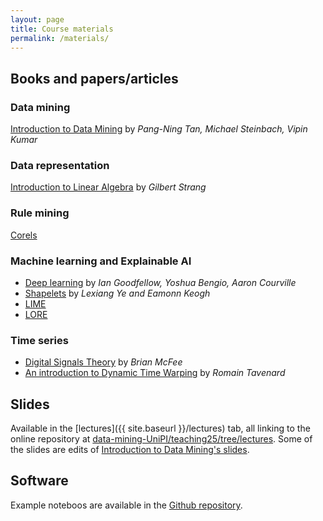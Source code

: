 ```yaml
---
layout: page
title: Course materials
permalink: /materials/
---
```


## Books and papers/articles


### Data mining
[Introduction to Data Mining](http://www-users.cs.umn.edu/~kumar/dmbook/index.php) by *Pang-Ning Tan, Michael Steinbach, Vipin Kumar*

### Data representation
[Introduction to Linear Algebra](https://math.mit.edu/~gs/linearalgebra/ila5/indexila5.html) by *Gilbert Strang*

### Rule mining
[Corels](https://arxiv.org/abs/1704.01701)

### Machine learning and Explainable AI
- [Deep learning](https://github.com/janishar/mit-deep-learning-book-pdf) by *Ian Goodfellow, Yoshua Bengio, Aaron Courville*
- [Shapelets](https://dl.acm.org/doi/10.1145/1557019.1557122) by *Lexiang Ye and Eamonn Keogh*
- [LIME](https://dl.acm.org/doi/10.1145/2939672.2939778)
- [LORE](https://ieeexplore.ieee.org/stamp/stamp.jsp?arnumber=8920138)



### Time series
- [Digital Signals Theory](https://brianmcfee.net/dstbook-site/content/intro.html) by *Brian McFee*
- [An introduction to Dynamic Time Warping](https://rtavenar.github.io/blog/dtw.html) by *Romain Tavenard*


## Slides

Available in the [lectures]({{ site.baseurl }}/lectures) tab, all linking to the online repository at [data-mining-UniPI/teaching25/tree/lectures](https://github.com/data-mining-UniPI/teaching25/tree/lectures).
Some of the slides are edits of [Introduction to Data Mining's slides](http://www-users.cs.umn.edu/~kumar/dmbook/index.php#item4).

  
## Software

Example noteboos are available in the [Github repository](https://github.com/data-mining-UniPI/teaching25).
